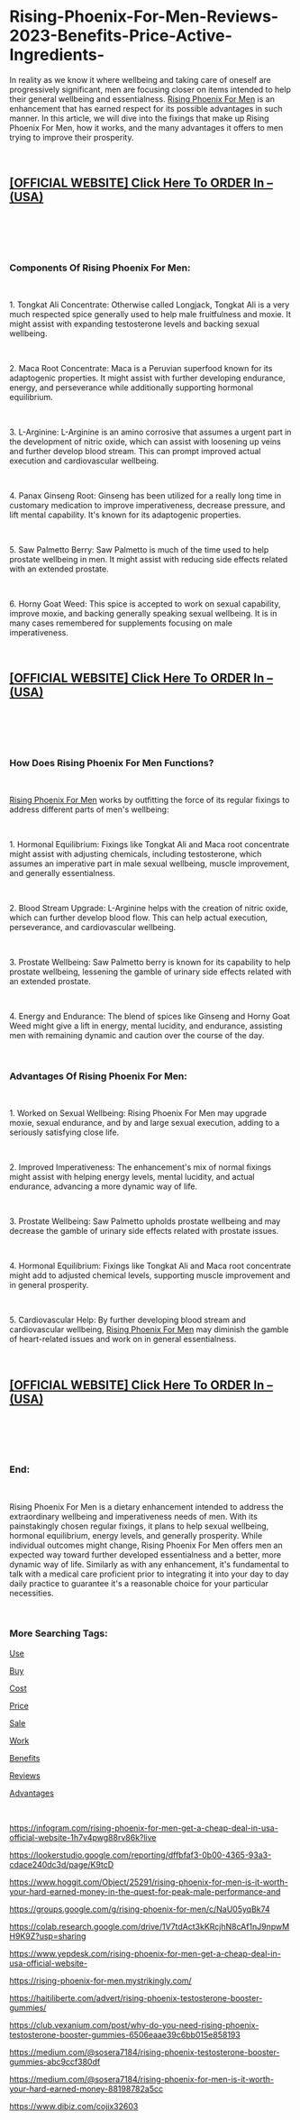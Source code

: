 # Rising-Phoenix-For-Men-Reviews-2023-Benefits-Price-Active-Ingredients-
<p>In reality as we know it where wellbeing and taking care of oneself are progressively significant, men are focusing closer on items intended to help their general wellbeing and essentialness.&nbsp;<a href="https://rising-phoenix-for-men-price.webflow.io/">Rising Phoenix For Men</a>&nbsp;is an enhancement that has earned respect for its possible advantages in such manner. In this article, we will dive into the fixings that make up Rising Phoenix For Men, how it works, and the many advantages it offers to men trying to improve their prosperity.</p>
<p>&nbsp;</p>
<h2><strong><a href="https://fitbreathing.com/recommends/alpha-enhancer-cbd-gummies/">[OFFICIAL WEBSITE] Click Here To ORDER In &ndash;(USA)</a></strong></h2>
<p>&nbsp;</p>
<p><a href="https://rising-phoenix-for-men-price.webflow.io/"><img src="https://storage.penzu.com/g/4JJsyfXaruh5xcDV" alt="" border="0" /></a></p>
<p>&nbsp;</p>
<h3><strong>Components Of Rising Phoenix For Men:</strong></h3>
<p>&nbsp;</p>
<p>1. Tongkat Ali Concentrate: Otherwise called Longjack, Tongkat Ali is a very much respected spice generally used to help male fruitfulness and moxie. It might assist with expanding testosterone levels and backing sexual wellbeing.</p>
<p>&nbsp;</p>
<p>2. Maca Root Concentrate: Maca is a Peruvian superfood known for its adaptogenic properties. It might assist with further developing endurance, energy, and perseverance while additionally supporting hormonal equilibrium.</p>
<p>&nbsp;</p>
<p>3. L-Arginine: L-Arginine is an amino corrosive that assumes a urgent part in the development of nitric oxide, which can assist with loosening up veins and further develop blood stream. This can prompt improved actual execution and cardiovascular wellbeing.</p>
<p>&nbsp;</p>
<p>4. Panax Ginseng Root: Ginseng has been utilized for a really long time in customary medication to improve imperativeness, decrease pressure, and lift mental capability. It's known for its adaptogenic properties.</p>
<p>&nbsp;</p>
<p>5. Saw Palmetto Berry: Saw Palmetto is much of the time used to help prostate wellbeing in men. It might assist with reducing side effects related with an extended prostate.</p>
<p>&nbsp;</p>
<p>6. Horny Goat Weed: This spice is accepted to work on sexual capability, improve moxie, and backing generally speaking sexual wellbeing. It is in many cases remembered for supplements focusing on male imperativeness.</p>
<p>&nbsp;</p>
<h2><strong><a href="https://fitbreathing.com/recommends/alpha-enhancer-cbd-gummies/">[OFFICIAL WEBSITE] Click Here To ORDER In &ndash;(USA)</a></strong></h2>
<p>&nbsp;</p>
<p><a href="https://rising-phoenix-for-men-price.webflow.io/"><img src="https://storage.penzu.com/g/bBUCTgRodoLoconK" alt="" border="0" /></a></p>
<p>&nbsp;</p>
<h3><strong>How Does Rising Phoenix For Men Functions?</strong></h3>
<p>&nbsp;</p>
<p><a href="https://fitbreathing.com/alpha-enhancer-male-enhancement-cbd-gummies/">Rising Phoenix For Men</a>&nbsp;works by outfitting the force of its regular fixings to address different parts of men's wellbeing:</p>
<p>&nbsp;</p>
<p>1. Hormonal Equilibrium: Fixings like Tongkat Ali and Maca root concentrate might assist with adjusting chemicals, including testosterone, which assumes an imperative part in male sexual wellbeing, muscle improvement, and generally essentialness.</p>
<p>&nbsp;</p>
<p>2. Blood Stream Upgrade: L-Arginine helps with the creation of nitric oxide, which can further develop blood flow. This can help actual execution, perseverance, and cardiovascular wellbeing.</p>
<p>&nbsp;</p>
<p>3. Prostate Wellbeing: Saw Palmetto berry is known for its capability to help prostate wellbeing, lessening the gamble of urinary side effects related with an extended prostate.</p>
<p>&nbsp;</p>
<p>4. Energy and Endurance: The blend of spices like Ginseng and Horny Goat Weed might give a lift in energy, mental lucidity, and endurance, assisting men with remaining dynamic and caution over the course of the day.</p>
<p>&nbsp;</p>
<h3><strong>Advantages Of Rising Phoenix For Men:</strong></h3>
<p>&nbsp;</p>
<p>1. Worked on Sexual Wellbeing: Rising Phoenix For Men may upgrade moxie, sexual endurance, and by and large sexual execution, adding to a seriously satisfying close life.</p>
<p>&nbsp;</p>
<p>2. Improved Imperativeness: The enhancement's mix of normal fixings might assist with helping energy levels, mental lucidity, and actual endurance, advancing a more dynamic way of life.</p>
<p>&nbsp;</p>
<p>3. Prostate Wellbeing: Saw Palmetto upholds prostate wellbeing and may decrease the gamble of urinary side effects related with prostate issues.</p>
<p>&nbsp;</p>
<p>4. Hormonal Equilibrium: Fixings like Tongkat Ali and Maca root concentrate might add to adjusted chemical levels, supporting muscle improvement and in general prosperity.</p>
<p>&nbsp;</p>
<p>5. Cardiovascular Help: By further developing blood stream and cardiovascular wellbeing,&nbsp;<a href="https://sites.google.com/view/rising-phoenix-for-men/home">Rising Phoenix For Men</a>&nbsp;may diminish the gamble of heart-related issues and work on in general essentialness.</p>
<p>&nbsp;</p>
<h2><strong><a href="https://fitbreathing.com/recommends/alpha-enhancer-cbd-gummies/">[OFFICIAL WEBSITE] Click Here To ORDER In &ndash;(USA)</a></strong></h2>
<p>&nbsp;</p>
<p><a href="https://rising-phoenix-for-men-price.webflow.io/"><img src="https://storage.penzu.com/g/h293JUHKpw974cFx" alt="" border="0" /></a></p>
<p>&nbsp;</p>
<h3><strong>End:</strong></h3>
<p>&nbsp;</p>
<p>Rising Phoenix For Men is a dietary enhancement intended to address the extraordinary wellbeing and imperativeness needs of men. With its painstakingly chosen regular fixings, it plans to help sexual wellbeing, hormonal equilibrium, energy levels, and generally prosperity. While individual outcomes might change, Rising Phoenix For Men offers men an expected way toward further developed essentialness and a better, more dynamic way of life. Similarly as with any enhancement, it's fundamental to talk with a medical care proficient prior to integrating it into your day to day daily practice to guarantee it's a reasonable choice for your particular necessities.</p>
<p>&nbsp;</p>
<h3><strong>More Searching Tags:</strong></h3>
<p><a href="https://rising-phoenix-for-men.webflow.io/">Use</a></p>
<p><a href="https://trueman-cbd-male-enhancement-gummies.webflow.io/">Buy</a></p>
<p><a href="https://truemancbdmaleenhancementgummies-usa.webflow.io/">Cost</a></p>
<p><a href="https://truemanmaleenhancementgummies-usa.webflow.io/">Price</a></p>
<p><a href="https://fitbreathing.com/vigorasm-male-enhancement-gummies/">Sale</a></p>
<p><a href="https://vigorasm-me-gummies-usa-price.webflow.io/">Work</a></p>
<p><a href="https://vigorasm-me-gummies-usa-price.jimdosite.com/">Benefits</a></p>
<p><a href="https://forum.molihua.org/d/48235-rising-phoenix-for-men">Reviews</a></p>
<p><a href="https://forum.molihua.org/d/48230-rising-phoenix-testosterone-booster-gummies">Advantages</a></p>
<p>&nbsp;</p>
<p><a href="https://infogram.com/rising-phoenix-for-men-get-a-cheap-deal-in-usa-official-website-1h7v4pwg88rv86k?live">https://infogram.com/rising-phoenix-for-men-get-a-cheap-deal-in-usa-official-website-1h7v4pwg88rv86k?live</a></p>
<p><a href="https://lookerstudio.google.com/reporting/dffbfaf3-0b00-4365-93a3-cdace240dc3d/page/K9tcD">https://lookerstudio.google.com/reporting/dffbfaf3-0b00-4365-93a3-cdace240dc3d/page/K9tcD</a></p>
<p><a href="https://www.hoggit.com/Object/25291/rising-phoenix-for-men-is-it-worth-your-hard-earned-money-in-the-quest-for-peak-male-performance-and">https://www.hoggit.com/Object/25291/rising-phoenix-for-men-is-it-worth-your-hard-earned-money-in-the-quest-for-peak-male-performance-and</a></p>
<p><a href="https://groups.google.com/g/rising-phoenix-for-men/c/NaU05yqBk74">https://groups.google.com/g/rising-phoenix-for-men/c/NaU05yqBk74</a></p>
<p><a href="https://colab.research.google.com/drive/1V7tdAct3kKRcjhN8cAf1nJ9npwMH9K9Z?usp=sharing">https://colab.research.google.com/drive/1V7tdAct3kKRcjhN8cAf1nJ9npwMH9K9Z?usp=sharing</a></p>
<p><a href="https://www.yepdesk.com/rising-phoenix-for-men-get-a-cheap-deal-in-usa-official-website-">https://www.yepdesk.com/rising-phoenix-for-men-get-a-cheap-deal-in-usa-official-website-</a></p>
<p><a href="https://rising-phoenix-for-men.mystrikingly.com/">https://rising-phoenix-for-men.mystrikingly.com/</a></p>
<p><a href="https://haitiliberte.com/advert/rising-phoenix-testosterone-booster-gummies/">https://haitiliberte.com/advert/rising-phoenix-testosterone-booster-gummies/</a></p>
<p><a href="https://club.vexanium.com/post/why-do-you-need-rising-phoenix-testosterone-booster-gummies-6506eaae39c6bb015e858193">https://club.vexanium.com/post/why-do-you-need-rising-phoenix-testosterone-booster-gummies-6506eaae39c6bb015e858193</a></p>
<p><a href="https://medium.com/@sosera7184/rising-phoenix-testosterone-booster-gummies-abc9ccf380df">https://medium.com/@sosera7184/rising-phoenix-testosterone-booster-gummies-abc9ccf380df</a></p>
<p><a href="https://medium.com/@sosera7184/rising-phoenix-for-men-is-it-worth-your-hard-earned-money-88198782a5cc">https://medium.com/@sosera7184/rising-phoenix-for-men-is-it-worth-your-hard-earned-money-88198782a5cc</a></p>
<p><a href="https://www.dibiz.com/cojix32603">https://www.dibiz.com/cojix32603</a></p>
